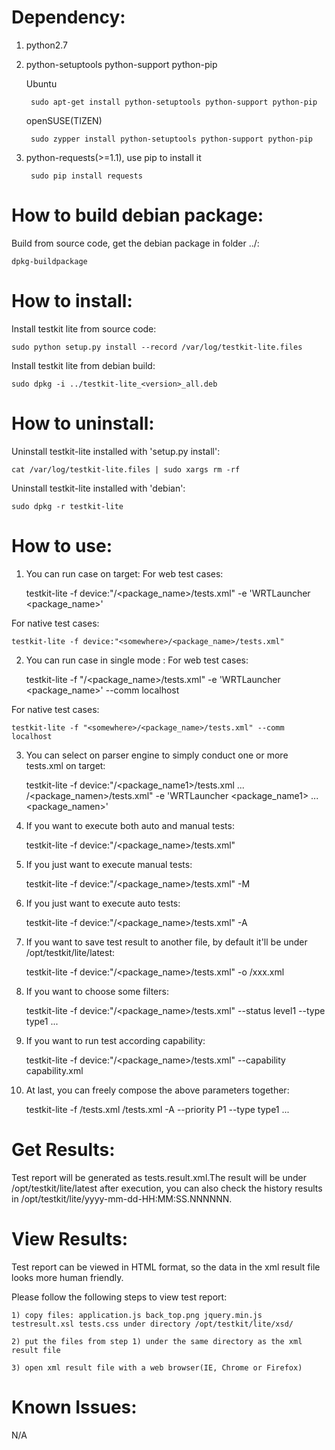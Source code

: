 Dependency:
=================
1. python2.7

2. python-setuptools python-support python-pip

   Ubuntu

        sudo apt-get install python-setuptools python-support python-pip

   openSUSE(TIZEN)

        sudo zypper install python-setuptools python-support python-pip



3. python-requests(>=1.1), use pip to install it
	
        sudo pip install requests

How to build debian package:
=================
Build from source code, get the debian package in folder ../: 
 
	dpkg-buildpackage

How to install:
=================
Install testkit lite from source code: 

	sudo python setup.py install --record /var/log/testkit-lite.files

Install testkit lite from debian build: 

	sudo dpkg -i ../testkit-lite_<version>_all.deb

How to uninstall:
=================
Uninstall testkit-lite installed with 'setup.py install':
 
	cat /var/log/testkit-lite.files | sudo xargs rm -rf

Uninstall testkit-lite installed with 'debian': 

	sudo dpkg -r testkit-lite

How to use:
=================
1) You can run case on target:
For web test cases:
   
	testkit-lite -f device:"<somewhere>/<package_name>/tests.xml" -e 'WRTLauncher <package_name>'

For native test cases:
   
	testkit-lite -f device:"<somewhere>/<package_name>/tests.xml" 

2) You can run case in single mode :
For web test cases:
   
	testkit-lite -f "<somewhere>/<package_name>/tests.xml" -e 'WRTLauncher <package_name>' --comm localhost

For native test cases:
            
	testkit-lite -f "<somewhere>/<package_name>/tests.xml" --comm localhost
    
3) You can select on parser engine to simply conduct one or more tests.xml on target:

	testkit-lite -f device:"<somewhere>/<package_name1>/tests.xml ... <somewhere>/<package_namen>/tests.xml" -e 'WRTLauncher <package_name1> ... <package_namen>'
 
4) If you want to execute both auto and manual tests:
            
	testkit-lite -f device:"<somewhere>/<package_name>/tests.xml"
            
5) If you just want to execute manual tests:

	testkit-lite -f device:"<somewhere>/<package_name>/tests.xml" -M
            
6) If you just want to execute auto tests:

	testkit-lite -f device:"<somewhere>/<package_name>/tests.xml" -A
            
7) If you want to save test result to another file, by default it'll be under /opt/testkit/lite/latest:

	testkit-lite -f device:"<somewhere>/<package_name>/tests.xml" -o <somewhere>/xxx.xml
            
8) If you want to choose some filters:

	testkit-lite -f device:"<somewhere>/<package_name>/tests.xml" --status level1 --type type1 ...

9) If you want to run test according capability:
            
	testkit-lite -f device:"<somewhere>/<package_name>/tests.xml" --capability capability.xml
            
10) At last, you can freely compose the above parameters together:
             
	testkit-lite -f <somewhere1>/tests.xml <somewhere2>/tests.xml -A --priority P1 --type type1 ...

Get Results:
=================
Test report will be generated as tests.result.xml.The result will be under /opt/testkit/lite/latest after execution, you can also check the history results in /opt/testkit/lite/yyyy-mm-dd-HH:MM:SS.NNNNNN.

View Results:
=================

Test report can be viewed in HTML format, so the data in the xml result file looks more human friendly.

Please follow the following steps to view test report:

    1) copy files: application.js back_top.png jquery.min.js testresult.xsl tests.css under directory /opt/testkit/lite/xsd/
    
    2) put the files from step 1) under the same directory as the xml result file
    
    3) open xml result file with a web browser(IE, Chrome or Firefox)

Known Issues:
=================
N/A
